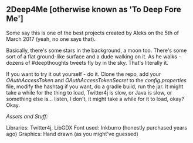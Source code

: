 2Deep4Me [otherwise known as 'To Deep Fore Me']
-----------------

Some say this is one of the best projects created by Aleks on the 5th of March 2017 (yeah, no one says that). 

Basically, there's some stars in the background, a moon too. There's some sort of a flat ground-like surface and a dude walking on it. As he walks - dozens of #deepthoughts tweets fly by in the sky. That's literally it. 

If you want to try it out yourself - do it. Clone the repo, add your *OAuthAccessToken* and *OAuthAccessTokenSecret* to the _config.properties_ file, modify the hashtag if you want, do a gradle build, run the jar. It might take a while for the thing to load, Twitter4j is slow, or Java is slow, or something else is... listen, I don't, it might take a while for it to load, okay? Okay.    


_Assets and Stuff:_ 

Libraries: Twitter4j, LibGDX
Font used: Inkburro (honestly purchased years ago)
Graphics: Hand drawn (as you might've guessed)